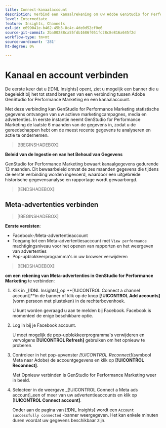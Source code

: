 ```yaml
---
title: Connect-kanaalaccount
description: Verbind een kanaalrekening om uw Adobe GenStudio for Performance Marketing campagnes en media prestaties te controleren.
level: Intermediate
feature: Insights, Channels
exl-id: e699041e-b462-45b3-8c4c-4de0d52cf0e6
source-git-commit: 2ba00288ca55fdb1686f051fc28c8e816a645f2d
workflow-type: tm+mt
source-wordcount: '281'
ht-degree: 0%

---
```


# Kanaal en account verbinden

De eerste keer dat u [!DNL Insights] opent, ziet u mogelijk een banner die u begeleidt bij het tot stand brengen van een verbinding tussen Adobe GenStudio for Performance Marketing en een kanaalaccount.

Met deze verbinding kan GenStudio for Performance Marketing statistische gegevens ontvangen van uw actieve marketingcampagnes, media en advertenties. In eerste instantie neemt GenStudio for Performance Marketing de laatste 6 maanden van de gegevens in, zodat u de gereedschappen hebt om de meest recente gegevens te analyseren en actie te ondernemen.

>[!BEGINSHADEBOX]

**Beleid van de Ingestie en van het Behoud van Gegevens**

GenStudio for Performance Marketing bewaart kanaalgegevens gedurende 13 maanden. Dit bewaarbeleid omvat de zes maanden gegevens die tijdens de eerste verbinding worden ingevoerd, waardoor een uitgebreide historische gegevensanalyse en rapportage wordt gewaarborgd.

>[!ENDSHADEBOX]

## Meta-advertenties verbinden

>[!BEGINSHADEBOX]

**Eerste vereisten**:

- Facebook-/Meta-advertentieaccount
- Toegang tot een Meta-advertentiesaccount met `View performance` machtigingsniveau voor het openen van rapporten en het weergeven van advertenties
- Pop-upblokkeerprogramma&#39;s in uw browser verwijderen

>[!ENDSHADEBOX]

**om een rekening van Meta-advertenties in GenStudio for Performance Marketing** te verbinden:

1. Klik in _[!DNL Insights]_op **[!UICONTROL Connect a channel account]**in de banner of klik op de knop **[!UICONTROL Add accounts]**(vorm persoon met plusteken) in de rechterbovenhoek.

   U kunt worden gevraagd u aan te melden bij Facebook. Facebook is momenteel de enige beschikbare optie.

1. Log in bij je Facebook account.

   U moet mogelijk de pop-upblokkeerprogramma&#39;s verwijderen en vervolgens **[!UICONTROL Refresh]** gebruiken om het opnieuw te proberen.

1. Controleer in het pop-upvenster _[!UICONTROL Reconnect]_(symbool Meta naar Adobe) de accountgegevens en klik op **[!UICONTROL Reconnect]**.

   Met Opnieuw verbinden is GenStudio for Performance Marketing weer in beeld.

1. Selecteer in de weergave _[!UICONTROL Connect a Meta ads account]_een of meer van uw advertentieaccounts en klik op **[!UICONTROL Connect account]**.

   Onder aan de pagina van [!DNL Insights] wordt een `Account successfully connected` -banner weergegeven. Het kan enkele minuten duren voordat uw gegevens beschikbaar zijn.
